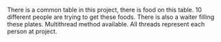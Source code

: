 There is a common table in this project, there is food on this table. 10 different people are trying to get these foods. There is also a waiter filling these plates.
Multithread method available.
All threads represent each person at project.
